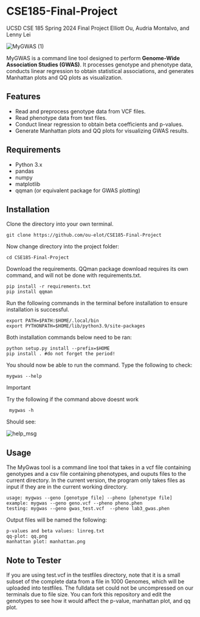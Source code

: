 # CSE185-Final-Project
UCSD CSE 185 Spring 2024 Final Project Elliott Ou, Audria Montalvo, and Lenny Lei

![MyGWAS (1)](https://github.com/ou-elot/CSE185-Final-Project/assets/76548988/0a250a80-426d-4cd0-ac96-cb94e33740d9)

MyGWAS is a command line tool designed to perform **Genome-Wide Association Studies (GWAS)**. It processes genotype and phenotype data, conducts linear regression to obtain statistical associations, and generates Manhattan plots and QQ plots as visualization.

## Features
- Read and preprocess genotype data from VCF files.
- Read phenotype data from text files.
- Conduct linear regression to obtain beta coefficients and p-values.
- Generate Manhattan plots and QQ plots for visualizing GWAS results.

## Requirements
- Python 3.x
- pandas
- numpy
- matplotlib
- qqman (or equivalent package for GWAS plotting)

## Installation
Clone the directory into your own terminal. 
```
git clone https://github.com/ou-elot/CSE185-Final-Project
```
Now change directory into the project folder:

```
cd CSE185-Final-Project
```
Download the requirements. QQman package download requires its own command, and will not be done with requirements.txt. 
```
pip install -r requirements.txt
pip install qqman
```

Run the following commands in the terminal before installation to ensure installation is successful.
```
export PATH=$PATH:$HOME/.local/bin
export PYTHONPATH=$HOME/lib/python3.9/site-packages
```

Both installation commands below need to be ran:
```
python setup.py install --prefix=$HOME
pip install . #do not forget the period!
```

You should now be able to run the command. Type the following to check:
```
mygwas --help
```
>[!IMPORTANT]
>  Try the following if the command above doesnt work
> ```
>  mygwas -h
>  ```



Should see:

![help_msg](https://github.com/ou-elot/CSE185-Final-Project/assets/76548988/9a6e1b5e-41fb-48d9-9bba-0a9e7ae84e35)



## Usage
The MyGwas tool is a command line tool that takes in a vcf file containing genotypes and a csv file containing phenotypes, and ouputs files to the current directory. In the current version, the program only takes files as input if they are in the current working directory.
```
usage: mygwas --geno [genotype file] --pheno [phenotype file] 
example: mygwas --geno geno.vcf --pheno pheno.phen
testing: mygwas --geno gwas_test.vcf  --pheno lab3_gwas.phen
```
Output files will be named the following:
```
p-values and beta values: linreg.txt
qq-plot: qq.png
manhattan plot: manhattan.png
```

## Note to Tester
If you are using test.vcf in the testfiles directory, note that it is a small subset of the complete data from a file in 1000 Genomes, which will be uploaded into testfiles. The fulldata set could not be uncompressed on our terminals due to file size. You can fork this repository and edit the genotypes to see how it would affect the p-value, manhattan plot, and qq plot. 
